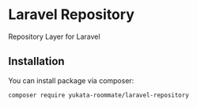 # Laravel Repository

Repository Layer for Laravel

## Installation

You can install package via composer:

```
composer require yukata-roommate/laravel-repository
```
